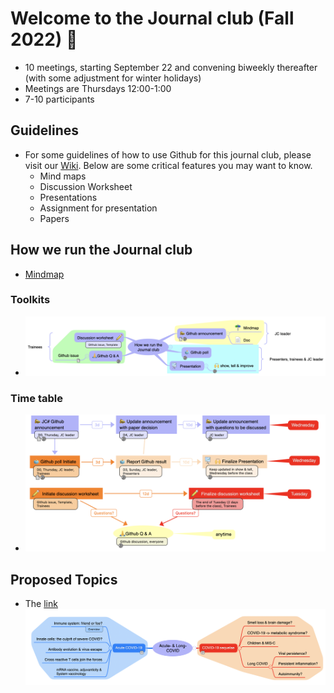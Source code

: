 # Welcome to the Journal club (Fall 2022) 🥳
- 10 meetings, starting September 22 and convening biweekly thereafter (with some adjustment for winter holidays)
- Meetings are Thursdays 12:00-1:00
- 7-10 participants

## Guidelines
- For some guidelines of how to use Github for this journal club, please visit our [Wiki](https://github.com/gmhhope/fall-postbacc-journal-club-2022/wiki). Below are some critical features you may want to know.
  - Mind maps 
  - Discussion Worksheet
  - Presentations
  - Assignment for presentation
  - Papers

## How we run the Journal club
- [Mindmap](https://gmhhope.github.io/fall-postbacc-journal-club-2022/mindmap/JC_mechanism/JC%20running%20mechanism/index.html)

### Toolkits
- ![JC_run1](https://github.com/gmhhope/fall-postbacc-journal-club-2022/blob/main/images/How_JC_run.png)

### Time table
- ![workflow](https://github.com/gmhhope/fall-postbacc-journal-club-2022/blob/main/images/JC_run_workflow.png)

## Proposed Topics
- The [link](https://gmhhope.github.io/fall-postbacc-journal-club-2022/mindmap/JC_topics/Topics%20explain/index.html)
![Topics_explain](https://github.com/gmhhope/fall-postbacc-journal-club-2022/blob/main/images/Topics_explain.png)
